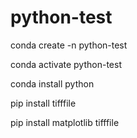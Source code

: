 # python-test

conda create -n python-test

conda activate python-test

conda install python

pip install tifffile

pip install matplotlib tifffile
